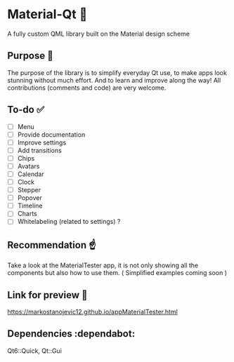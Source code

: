 # Material-Qt :rocket:
A fully custom QML library built on the Material design scheme

## Purpose :thinking:
The purpose of the library is to simplify everyday Qt use, to make apps look stunning without much effort. 
And to learn and improve along the way! All contributions (comments and code) are very welcome.

## To-do :white_check_mark:
- [ ] Menu
- [ ] Provide documentation
- [ ] Improve settings
- [ ] Add transitions
- [ ] Chips
- [ ] Avatars
- [ ] Calendar
- [ ] Clock
- [ ] Stepper
- [ ] Popover
- [ ] Timeline
- [ ] Charts
- [ ] Whitelabeling (related to settings) ? 

## Recommendation :point_up:
Take a look at the MaterialTester app, it is not only showing all the components but also how to use them. ( Simplified examples coming soon )

## Link for preview :link:
https://markostanojevic12.github.io/appMaterialTester.html

## Dependencies :dependabot:
Qt6::Quick, Qt::Gui
